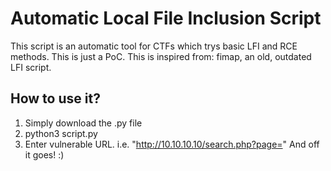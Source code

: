 # Automatic Local File Inclusion Script

This script is an automatic tool for CTFs which trys basic LFI and RCE methods.
This is just a PoC. This is inspired from: fimap, an old, outdated LFI script.


## How to use it?
1) Simply download the .py file
2) python3 script.py
3) Enter vulnerable URL. i.e. "http://10.10.10.10/search.php?page="
And off it goes! :)

